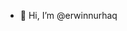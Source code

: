 - 👋 Hi, I’m @erwinnurhaq

<!---
erwinnurhaq/erwinnurhaq is a ✨ special ✨ repository because its `README.md` (this file) appears on your GitHub profile.
You can click the Preview link to take a look at your changes.
--->
